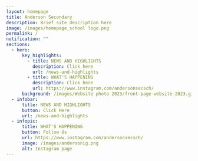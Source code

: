 ```yaml
---
layout: homepage
title: Anderson Secondary
description: Brief site description here
image: /images/homepage_school logo.png
permalink: /
notification: ""
sections:
  - hero:
      key_highlights:
        - title: NEWS AND HIGHLIGHTS
          description: Click here
          url: /news-and-highlights
        - title: WHAT'S HAPPENING
          description: Click here
          url: https://www.instagram.com/andersonsecsch/
      background: /images/Website photo 2023/front-page-website-2023.gif
  - infobar:
      title: NEWS AND HIGHLIGHTS
      button: Click Here
      url: /news-and-highlights
  - infopic:
      title: WHAT'S HAPPENING
      button: Follow Us
      url: https://www.instagram.com/andersonsecsch/
      image: /images/andersonig.png
      alt: Instagram page
---
```

